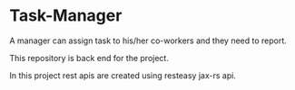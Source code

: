 # Task-Manager
A manager can assign task to his/her co-workers and they need to report.

This repository is back end for the project.

In this project
  rest apis are created using resteasy jax-rs api.
  
